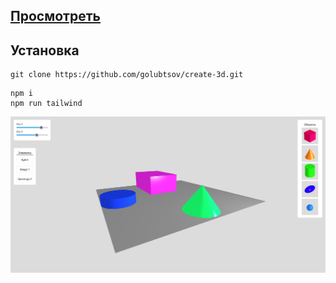## [Просмотреть](http://d92374oj.beget.tech/p2)

## Установка

```
git clone https://github.com/golubtsov/create-3d.git
```

```
npm i
npm run tailwind
```

![Приложение](./docs/images/demo-1.png)
